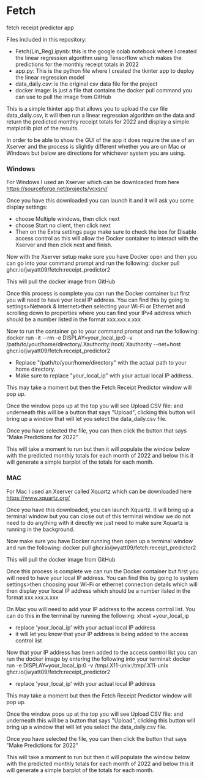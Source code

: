 # Fetch
fetch receipt predictor app

Files included in this repository:
  - Fetch(Lin_Reg).ipynb: this is the google colab notebook where I created the linear regression algorithm using Tensorflow which makes the predictions for the monthly receipt totals in 2022
  - app.py: This is the python file where I created the tkinter app to deploy the linear regression model
  - data_daily.csv: is the original csv data file for the project
  - docker image: is just a file that contains the docker pull command you can use to pull the image from GitHub

This is a simple tkinter app that allows you to upload the csv file data_daily.csv, it will then run a linear regression algorithm on the data and return the predicted monthly receipt totals for 2022 and display a simple matplotlib plot of the results.

In order to be able to show the GUI of the app it does require the use of an Xserver and the process is slightly different whether you are on Mac or Windows but below are directions for whichever system you are using.

### Windows

For Windows I used an Xserver which can be downloaded from here https://sourceforge.net/projects/vcxsrv/

Once you have this downloaded you can launch it and it will ask you some display settings:
  - choose Multiple windows, then click next
  - choose Start no client, then click next
  - Then on the Extra settings page make sure to check the box for Disable access control as this will allow the Docker container to interact with the Xserver and then click next and finish.

Now with the Xserver setup make sure you have Docker open and then you can go into your command prompt and run the following: docker pull ghcr.io/jwyatt09/fetch:receipt_predictor2

This will pull the docker image from GitHub

Once this process is complete you can run the Docker container but first you will need to have your local IP address. You can find this by going to settings>Network & Internet>then selecting your Wi-Fi or Ethernet and scrolling down to properties where you can find your IPv4 address which should be a number listed in the format xxx.xxx.x.xxx

Now to run the container go to your command prompt and run the following: docker run -it --rm -e DISPLAY=your_local_ip:0 -v /path/to/your/home/directory/.Xauthority:/root/.Xauthority --net=host ghcr.io/jwyatt09/fetch:receipt_predictor2
  - Replace "/path/to/your/home/directory" with the actual path to your home directory.
  - Make sure to replace "your_local_ip" with your actual local IP address.

This may take a moment but then the Fetch Receipt Predictor window will pop up.

Once the window pops up at the top you will see Upload CSV file: and underneath this will be a button that says "Upload", clicking this button will bring up a window that will let you select the data_daily.csv file.

Once you have selected the file, you can then click the button that says "Make Predictions for 2022"

This will take a moment to run but then it will populate the window below with the predicted monthly totals for each month of 2022 and below this it will generate a simple barplot of the totals for each month.

### MAC

For Mac I used an Xserver called Xquartz which can be downloaded here https://www.xquartz.org/

Once you have this downloaded, you can launch Xquartz. It will bring up a terminal window but you can close out of this terminal window we do not need to do anything with it directly we just need to make sure Xquartz is running in the background.

Now make sure you have Docker running then open up a terminal window and run the following: docker pull ghcr.io/jwyatt09/fetch:receipt_predictor2

This will pull the docker image from GitHub

Once this process is complete we can run the Docker container but first you will need to have your local IP address. You can find this by going to system settings>then choosing your Wi-Fi or ethernet connection details which will then display your local IP address which should be a number listed in the format xxx.xxx.x.xxx

On Mac you will need to add your IP address to the access control list. You can do this in the terminal by running the following: xhost +your_local_ip
  - replace 'your_local_ip' with your actual local IP address
  - it will let you know that your IP address is being added to the access control list

Now that your IP address has been added to the access control list you can run the docker image by entering the following into your terminal: docker run -e DISPLAY=your_local_ip:0 -v /tmp/.X11-unix:/tmp/.X11-unix ghcr.io/jwyatt09/fetch:receipt_predictor2
  - replace 'your_local_ip' with your actual local IP address

This may take a moment but then the Fetch Receipt Predictor window will pop up.

Once the window pops up at the top you will see Upload CSV file: and underneath this will be a button that says "Upload", clicking this button will bring up a window that will let you select the data_daily.csv file.

Once you have selected the file, you can then click the button that says "Make Predictions for 2022"

This will take a moment to run but then it will populate the window below with the predicted monthly totals for each month of 2022 and below this it will generate a simple barplot of the totals for each month.
